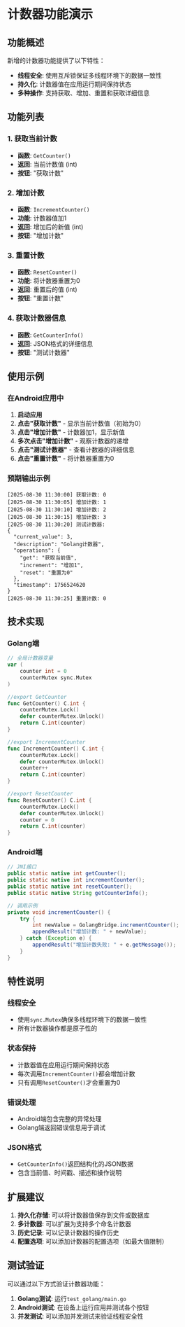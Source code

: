 # 计数器功能演示

## 功能概述

新增的计数器功能提供了以下特性：

- **线程安全**: 使用互斥锁保证多线程环境下的数据一致性
- **持久化**: 计数器值在应用运行期间保持状态
- **多种操作**: 支持获取、增加、重置和获取详细信息

## 功能列表

### 1. 获取当前计数
- **函数**: `GetCounter()`
- **返回**: 当前计数值 (int)
- **按钮**: "获取计数"

### 2. 增加计数
- **函数**: `IncrementCounter()`
- **功能**: 计数器值加1
- **返回**: 增加后的新值 (int)
- **按钮**: "增加计数"

### 3. 重置计数
- **函数**: `ResetCounter()`
- **功能**: 将计数器重置为0
- **返回**: 重置后的值 (int)
- **按钮**: "重置计数"

### 4. 获取计数器信息
- **函数**: `GetCounterInfo()`
- **返回**: JSON格式的详细信息
- **按钮**: "测试计数器"

## 使用示例

### 在Android应用中

1. **启动应用**
2. **点击"获取计数"** - 显示当前计数值（初始为0）
3. **点击"增加计数"** - 计数器加1，显示新值
4. **多次点击"增加计数"** - 观察计数器的递增
5. **点击"测试计数器"** - 查看计数器的详细信息
6. **点击"重置计数"** - 将计数器重置为0

### 预期输出示例

```
[2025-08-30 11:30:00] 获取计数: 0
[2025-08-30 11:30:05] 增加计数: 1
[2025-08-30 11:30:10] 增加计数: 2
[2025-08-30 11:30:15] 增加计数: 3
[2025-08-30 11:30:20] 测试计数器:
{
  "current_value": 3,
  "description": "Golang计数器",
  "operations": {
    "get": "获取当前值",
    "increment": "增加1",
    "reset": "重置为0"
  },
  "timestamp": 1756524620
}
[2025-08-30 11:30:25] 重置计数: 0
```

## 技术实现

### Golang端

```go
// 全局计数器变量
var (
    counter int = 0
    counterMutex sync.Mutex
)

//export GetCounter
func GetCounter() C.int {
    counterMutex.Lock()
    defer counterMutex.Unlock()
    return C.int(counter)
}

//export IncrementCounter
func IncrementCounter() C.int {
    counterMutex.Lock()
    defer counterMutex.Unlock()
    counter++
    return C.int(counter)
}

//export ResetCounter
func ResetCounter() C.int {
    counterMutex.Lock()
    defer counterMutex.Unlock()
    counter = 0
    return C.int(counter)
}
```

### Android端

```java
// JNI接口
public static native int getCounter();
public static native int incrementCounter();
public static native int resetCounter();
public static native String getCounterInfo();

// 调用示例
private void incrementCounter() {
    try {
        int newValue = GolangBridge.incrementCounter();
        appendResult("增加计数: " + newValue);
    } catch (Exception e) {
        appendResult("增加计数失败: " + e.getMessage());
    }
}
```

## 特性说明

### 线程安全
- 使用`sync.Mutex`确保多线程环境下的数据一致性
- 所有计数器操作都是原子性的

### 状态保持
- 计数器值在应用运行期间保持状态
- 每次调用`IncrementCounter()`都会增加计数
- 只有调用`ResetCounter()`才会重置为0

### 错误处理
- Android端包含完整的异常处理
- Golang端返回错误信息用于调试

### JSON格式
- `GetCounterInfo()`返回结构化的JSON数据
- 包含当前值、时间戳、描述和操作说明

## 扩展建议

1. **持久化存储**: 可以将计数器值保存到文件或数据库
2. **多计数器**: 可以扩展为支持多个命名计数器
3. **历史记录**: 可以记录计数器的操作历史
4. **配置选项**: 可以添加计数器的配置选项（如最大值限制）

## 测试验证

可以通过以下方式验证计数器功能：

1. **Golang测试**: 运行`test_golang/main.go`
2. **Android测试**: 在设备上运行应用并测试各个按钮
3. **并发测试**: 可以添加并发测试来验证线程安全性
